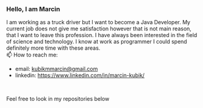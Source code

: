 <!--
**MarcinKubik/MarcinKubik** is a ✨ _special_ ✨ repository because its `README.md` (this file) appears on your GitHub profile.

Here are some ideas to get you started:

- 🔭 I’m currently working on ...
- 🌱 I’m currently learning ... 
- 👯 I’m looking to collaborate on ...
- 🤔 I’m looking for help with ...
- 💬 Ask me about ...
- 📫 How to reach me: ...
- 😄 Pronouns: ...
- ⚡ Fun fact: ...
-->
### Hello, I am Marcin
I am working as a truck driver but I want to become a Java Developer. My current job does not give me satisfaction however that is not main reason, that I want to leave this profession. I have always been interested in the field of science and technology. I know at work as programmer I could spend definitely more time with these areas.
<br>
📫 How to reach me: 
- email: kubikmmarcin@gmail.com
- linkedin: https://www.linkedin.com/in/marcin-kubik/
<br>

Feel free to look in my repositories below
